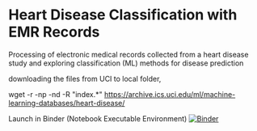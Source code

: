 # Heart Disease Classification with EMR Records
Processing of electronic medical records collected from a heart disease study and exploring classification (ML) methods for disease prediction


downloading the files from UCI to local folder,

wget -r -np -nd -R "index.*" https://archive.ics.uci.edu/ml/machine-learning-databases/heart-disease/


Launch in Binder (Notebook Executable Environment) [![Binder](https://mybinder.org/badge_logo.svg)](https://mybinder.org/v2/gh/avinashpasupulate/emr_heartdisease_classification/master)
